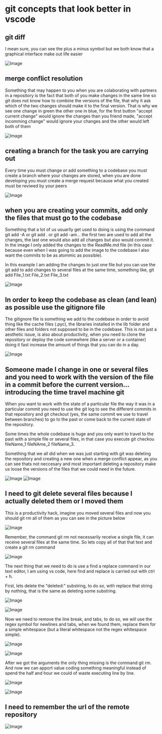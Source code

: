 # git concepts that  look better in vscode

## git diff

I mean sure, you can see the plus a minus symbol but we both know that a graphical interface make out life easier

![Image](img/gitDiff.png "git Diff command image")

## merge conflict resolution

Something that may happen to you when you are colaborating with partners in a repository is the fact that both of you make changes in the same line so git does not know how to combine the versions of the file, that why it ask which of the two changes should make it to the final version. That is why we see one change in green the other one in blue, for the first button "accept current change" would ignore the changes than you friend made, "accept incomming change" would ignore your changes and the other would left both of them

![Image](img/mergeConflictResolution.png "merge conflict resolution command image")

## creating a branch for the task you are carrying out

Every time you must change or add something to a codebase you must create a branch where your changes are stored, when you are done developing you must create a merge request because what you created must be reviwed by your peers

![Image](img/gitCheckOutB.png "git checkout b command image")

## when you are creating your commits, add only the files that must go to the codebase 

Something that a lot of us usuarlly get used to doing is using the command git add -A or git add . or git add -am... the first two are used to add all the changes, the last one would also add all changes but also would commit it. In the image I only added the changes to the ReadMe.md file (in this case because even when I was going to add the image to the codebase I also want the commits to be as atommic as possible).

In this example I am adding the changes to just one file but you can use the git add to add changes to several files at the same time, something like, git add File_1.txt File_2.txt File_3.txt  

![Image](img/gitAddOnlyFilesYouNeed.png "git add only what you need command image")

## In order to keep the codebase as clean (and lean) as possible use the gitignore file

The gitignore file is something we add to the codebase in order to avoid thing like the cache files (.pyc), the libraries installed in the lib folder and other files and folders not supposed to be in the codebase. This is not just a aesthetic issue, is also about productivity, when you need to clone the repository or deploy the code somewhere (like a server or a container) doing it fast increase the amount of things that you can do in a day.

![Image](img/gitignoreFile.png "gitignore File command image")


## Someone made I change in one or several files and you need to work with the version of the file in a commit before the current version... introducing the time travel machine git

When you want to work with the state of a particular file the way it was in a particular commit you need to use the git log to see the different commits in that repository and git checkout (yes, the same commit we use to travel between branches) to go to the past or come back to the current state of the repository.

Some times the whole codebase is huge and you only want to travel to the past with a simple file or several files, in that case you execute git checkou fileName_1 fileNAme_2 fileName_3.

Something that we all did when we was just starting with git was deleting the repository and creating a new one when a merge conflict appear, as you can see thats not neccesary and most important deleting a repository make us loose the versions of the files that we could need in the future.

![Image](img/gitLog.png "git Log command image")
![Image](img/gitCheckOut.png "git CheckOut file command image")

## I need to git delete several files because I actually deleted them or I moved them

This is a productivity hack, imagine you moved several files and now you should git rm all of them as you can see in the picture below 

![Image](img/severalPicturesToDelte.png "several Pictures To Delte")

Remember, the command git rm not necessarily receive a single file, it can receive several files at the same time. So lets copy all of that that text and create a git rm command

![Image](img/textCopiedTovsCode.png "text Copied To vs Code")

The next thing that we need to do is use a find a replace command in our text editor, I am using vs code, here find and replace is carried out with ctrl + h.

First, lets delete the "deleted:" substring, to do so, with replace that string by nothing, that is the same as deleting some substring.

![Image](img/nowYouSeeTheDeleteWord.png "now you see the delete word")

![Image](img/nowYouDontSeeTheDeleteWord.png "now you dont")

Now we need to remove the line break, and tabs, to do so, we will use the regex symbol for newlines and tabs, when we found them, replace them for a simple whitespace (but a literal whitespace not the regex whitespace simple).

![Image](img/findingNewLineTabsWhitespace.png "finding NewLine Tabs Whitespace")

![Image](img/replacedByWhitespace.png "replaced By Whitespace")

After we got the arguments the only thing missing is the command git rm. And now we can  apport value coding something meaningful instead of spend the half and hour we could of waste executing line by line.

![Image](img/aboutToExecuteTheCommand.png "about To Execute The Command")

![Image](img/CommandExecuted.png "Command Executed")

## I need to remember the url of the remote repository

![Image](img/gitShowRemote.png "remember you origin")

